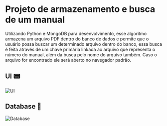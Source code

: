 # Projeto de armazenamento e busca de um manual
Utilizando Python e MongoDB para desenvolvimento, esse algoritmo armazena um arquivo PDF dentro do banco de dados e permite que o usuário possa buscar um determinado arquivo dentro do banco, essa busca é feita através de um chave primária linkada ao arquivo que representa o número do manual, além da busca pelo nome do arquivo também. Caso o arquivo for encontrado ele será aberto no navegador padrão.

## UI 📟
![UI](https://imgur.com/PW3g7pb.png)

## Database 💾
![Database](https://imgur.com/0vCPH9v.png)
